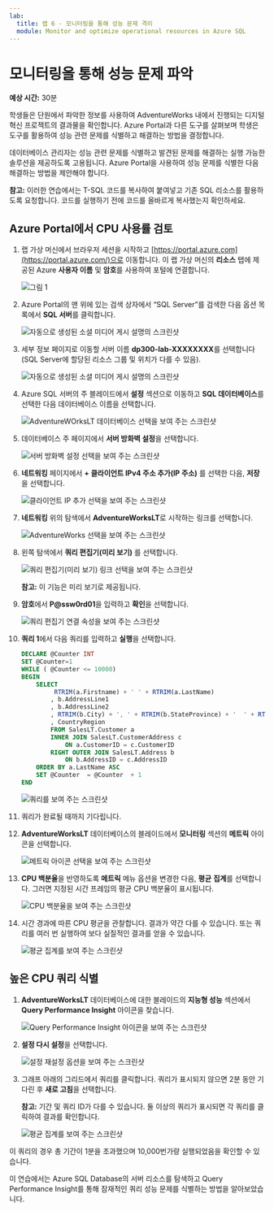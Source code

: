 ```yaml
---
lab:
  title: 랩 6 - 모니터링을 통해 성능 문제 격리
  module: Monitor and optimize operational resources in Azure SQL
---
```


# 모니터링을 통해 성능 문제 파악

**예상 시간:** 30분

학생들은 단원에서 파악한 정보를 사용하여 AdventureWorks 내에서 진행되는 디지털 혁신 프로젝트의 결과물을 확인합니다. Azure Portal과 다른 도구를 살펴보며 학생은 도구를 활용하여 성능 관련 문제를 식별하고 해결하는 방법을 결정합니다.

데이터베이스 관리자는 성능 관련 문제를 식별하고 발견된 문제를 해결하는 실행 가능한 솔루션을 제공하도록 고용됩니다. Azure Portal을 사용하여 성능 문제를 식별한 다음 해결하는 방법을 제안해야 합니다.

**참고:** 이러한 연습에서는 T-SQL 코드를 복사하여 붙여넣고 기존 SQL 리소스를 활용하도록 요청합니다. 코드를 실행하기 전에 코드를 올바르게 복사했는지 확인하세요.

## Azure Portal에서 CPU 사용률 검토

1. 랩 가상 머신에서 브라우저 세션을 시작하고 [https://portal.azure.com](https://portal.azure.com/)으로 이동합니다. 이 랩 가상 머신의 **리소스** 탭에 제공된 Azure **사용자 이름** 및 **암호**를 사용하여 포털에 연결합니다.

    ![그림 1](../images/dp-300-module-01-lab-01.png)

1. Azure Portal의 맨 위에 있는 검색 상자에서 “SQL Server”를 검색한 다음 옵션 목록에서 **SQL 서버**를 클릭합니다.

    ![자동으로 생성된 소셜 미디어 게시 설명의 스크린샷](../images/dp-300-module-04-lab-1.png)

1. 세부 정보 페이지로 이동할 서버 이름 **dp300-lab-XXXXXXXX**를 선택합니다(SQL Server에 할당된 리소스 그룹 및 위치가 다를 수 있음).

    ![자동으로 생성된 소셜 미디어 게시 설명의 스크린샷](../images/dp-300-module-04-lab-2.png)

1. Azure SQL 서버의 주 블레이드에서 **설정** 섹션으로 이동하고 **SQL 데이터베이스**를 선택한 다음 데이터베이스 이름을 선택합니다.

    ![AdventureWOrksLT 데이터베이스 선택을 보여 주는 스크린샷](../images/dp-300-module-05-lab-04.png)

1. 데이터베이스 주 페이지에서 **서버 방화벽 설정**을 선택합니다.

    ![서버 방화벽 설정 선택을 보여 주는 스크린샷](../images/dp-300-module-06-lab-01.png)

1. **네트워킹** 페이지에서 **+ 클라이언트 IPv4 주소 추가(IP 주소)** 를 선택한 다음, **저장**을 선택합니다.

    ![클라이언트 IP 추가 선택을 보여 주는 스크린샷](../images/dp-300-module-06-lab-02.png)

1. **네트워킹** 위의 탐색에서 **AdventureWorksLT**로 시작하는 링크를 선택합니다.

    ![AdventureWorks 선택을 보여 주는 스크린샷](../images/dp-300-module-06-lab-03.png)

1. 왼쪽 탐색에서 **쿼리 편집기(미리 보기)** 를 선택합니다.

    ![쿼리 편집기(미리 보기) 링크 선택을 보여 주는 스크린샷](../images/dp-300-module-06-lab-04.png)

    **참고:** 이 기능은 미리 보기로 제공됩니다.

1. **암호**에서 **P@ssw0rd01**을 입력하고 **확인**을 선택합니다.

    ![쿼리 편집기 연결 속성을 보여 주는 스크린샷](../images/dp-300-module-06-lab-05.png)

1. **쿼리 1**에서 다음 쿼리를 입력하고 **실행**을 선택합니다.

    ```sql
    DECLARE @Counter INT 
    SET @Counter=1
    WHILE ( @Counter <= 10000)
    BEGIN
        SELECT 
             RTRIM(a.Firstname) + ' ' + RTRIM(a.LastName)
            , b.AddressLine1
            , b.AddressLine2
            , RTRIM(b.City) + ', ' + RTRIM(b.StateProvince) + '  ' + RTRIM(b.PostalCode)
            , CountryRegion
            FROM SalesLT.Customer a
            INNER JOIN SalesLT.CustomerAddress c 
                ON a.CustomerID = c.CustomerID
            RIGHT OUTER JOIN SalesLT.Address b
                ON b.AddressID = c.AddressID
        ORDER BY a.LastName ASC
        SET @Counter  = @Counter  + 1
    END
    ```

    ![쿼리를 보여 주는 스크린샷](../images/dp-300-module-06-lab-06.png)

1. 쿼리가 완료될 때까지 기다립니다.

1. **AdventureWorksLT** 데이터베이스의 블레이드에서 **모니터링** 섹션의 **메트릭** 아이콘을 선택합니다.

    ![메트릭 아이콘 선택을 보여 주는 스크린샷](../images/dp-300-module-06-lab-07.png)

1. **CPU 백분율**을 반영하도록 **메트릭** 메뉴 옵션을 변경한 다음, **평균** **집계**를 선택합니다. 그러면 지정된 시간 프레임의 평균 CPU 백분율이 표시됩니다.

    ![CPU 백분율을 보여 주는 스크린샷](../images/dp-300-module-06-lab-08.png)

1. 시간 경과에 따른 CPU 평균을 관찰합니다. 결과가 약간 다를 수 있습니다. 또는 쿼리를 여러 번 실행하여 보다 실질적인 결과를 얻을 수 있습니다.

    ![평균 집계를 보여 주는 스크린샷](../images/dp-300-module-06-lab-09.png)

## 높은 CPU 쿼리 식별

1. **AdventureWorksLT** 데이터베이스에 대한 블레이드의 **지능형 성능** 섹션에서 **Query Performance Insight** 아이콘을 찾습니다.

    ![Query Performance Insight 아이콘을 보여 주는 스크린샷](../images/dp-300-module-06-lab-10.png)

1. **설정 다시 설정**을 선택합니다.

    ![설정 재설정 옵션을 보여 주는 스크린샷](../images/dp-300-module-06-lab-11.png)

1. 그래프 아래의 그리드에서 쿼리를 클릭합니다. 쿼리가 표시되지 않으면 2분 동안 기다린 후 **새로 고침**을 선택합니다.

    **참고:** 기간 및 쿼리 ID가 다를 수 있습니다. 둘 이상의 쿼리가 표시되면 각 쿼리를 클릭하여 결과를 확인합니다.

    ![평균 집계를 보여 주는 스크린샷](../images/dp-300-module-06-lab-12.png)

이 쿼리의 경우 총 기간이 1분을 초과했으며 10,000번가량 실행되었음을 확인할 수 있습니다.

이 연습에서는 Azure SQL Database의 서버 리소스를 탐색하고 Query Performance Insight를 통해 잠재적인 쿼리 성능 문제를 식별하는 방법을 알아보았습니다.
